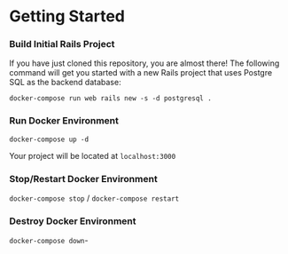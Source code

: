 # Getting Started

### Build Initial Rails Project
If you have just cloned this repository, you are almost there!
The following command will get you started with a new Rails project that uses Postgre SQL as the backend database:

`docker-compose run web rails new -s -d postgresql .`

### Run Docker Environment
`docker-compose up -d`

Your project will be located at `localhost:3000`

### Stop/Restart Docker Environment
`docker-compose stop` /
`docker-compose restart`

### Destroy Docker Environment
`docker-compose down`-
